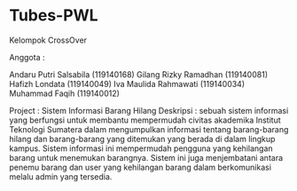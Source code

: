 # Tubes-PWL

Kelompok CrossOver

Anggota : 

Andaru Putri Salsabila (119140168)
Gilang Rizky Ramadhan (119140081)
Hafizh Londata (119140049)
Iva Maulida Rahmawati (119140034)
Muhammad Faqih (119140012)

Project : Sistem Informasi Barang Hilang
Deskripsi : sebuah sistem informasi yang berfungsi untuk membantu mempermudah civitas akademika Institut Teknologi Sumatera dalam mengumpulkan informasi  tentang barang-barang hilang dan barang-barang yang ditemukan yang berada di dalam lingkup kampus. Sistem informasi ini mempermudah pengguna yang kehilangan barang untuk menemukan barangnya. Sistem ini juga menjembatani antara penemu barang dan user yang kehilangan barang dalam berkomunikasi melalu admin yang tersedia.



